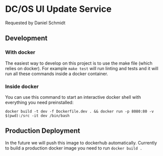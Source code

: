 # DC/OS UI Update Service

Requested by Daniel Schmidt

## Development

### With docker

The easiest way to develop on this project is to use the make file (which relies on docker).
For example `make test` will run linting and tests and it will run all these commands inside a docker container.

### Inside docker

You can use this command to start an interactive docker shell with everything you need preinstalled:

`docker build -t dev -f Dockerfile.dev . && docker run -p 8080:80 -v $(pwd):/src -it dev /bin/bash`

## Production Deployment

In the future we will push this image to dockerhub automatically.
Currently to build a production docker image you need to run `docker build .`
